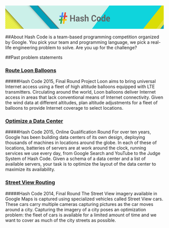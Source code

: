 
![alt text](https://github.com/RobertJGabriel/GoogleHashCode/blob/master/assets/images/readme.png?raw=true "Google Hashcode")

##About 
Hash Code is a team-based programming competition organized by Google. You pick your team and programming language, we pick a real-life engineering problem to solve. Are you up for the challenge?


##Past problem statements
### [Route Loon Balloons](https://hashcode.withgoogle.com/2015/tasks/hashcode2015_final_task.pdf)
#####Hash Code 2015, Final Round 
Project Loon aims to bring universal Internet access using a fleet of high altitude balloons equipped with LTE transmitters. Circulating around the world, Loon balloons deliver Internet access in areas that lack conventional means of Internet connectivity. Given the wind data at different altitudes, plan altitude adjustments for a fleet of balloons to provide Internet coverage to select locations.

### [Optimize a Data Center](https://hashcode.withgoogle.com/2015/tasks/hashcode2015_qualification_task.pdf)
#####Hash Code 2015, Online Qualification Round 
For over ten years, Google has been building data centers of its own design, deploying thousands of machines in locations around the globe. In each of these of locations, batteries of servers are at work around the clock, running services we use every day, from Google Search and YouTube to the Judge System of Hash Code. Given a schema of a data center and a list of available servers, your task is to optimize the layout of the data center to maximize its availability.

### [Street View Routing](https://hashcode.withgoogle.com/2014/tasks/hashcode2014_final_task.pdf)
#####Hash Code 2014, Final Round 
The Street View imagery available in Google Maps is captured using specialized vehicles called Street View cars. These cars carry multiple cameras capturing pictures as the car moves around a city. Capturing the imagery of a city poses an optimization problem: the fleet of cars is available for a limited amount of time and we want to cover as much of the city streets as possible.
